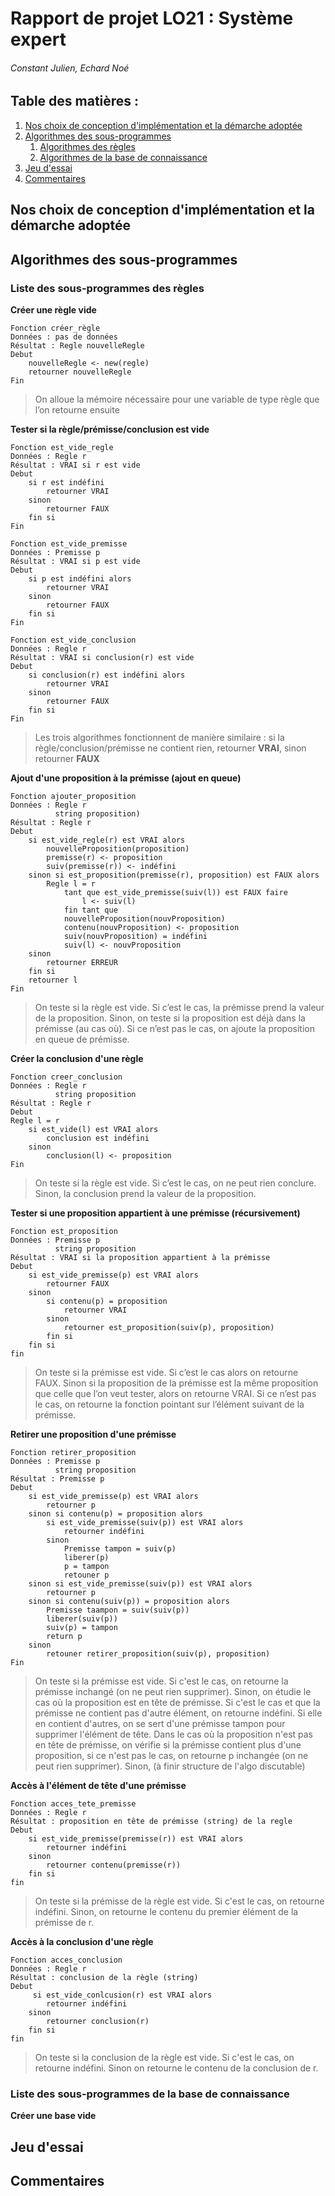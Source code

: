# Rapport de projet LO21 : Système expert

###### Constant Julien, Echard Noé


## Table des matières :
1. [Nos choix de conception d'implémentation et la démarche adoptée](#Paragraphe1)
2. [Algorithmes des sous-programmes](#Paragraphe2)
    1. [Algorithmes des règles](#SousParagraphe1)
    2. [Algorithmes de la base de connaissance](#SousParagraphe2)
3. [Jeu d'essai](#Paragraphe3)
4. [Commentaires](#Paragraphe4)


## Nos choix de conception d'implémentation et la démarche adoptée



## Algorithmes des sous-programmes

   ### Liste des sous-programmes des règles

**Créer une règle vide**
```pseudocode
Fonction créer_règle
Données : pas de données
Résultat : Regle nouvelleRegle
Debut
	nouvelleRegle <- new(regle)
	retourner nouvelleRegle
Fin
```
> On alloue la mémoire nécessaire pour une variable de type règle que l’on retourne ensuite


**Tester si la règle/prémisse/conclusion est vide**
```pseudocode
Fonction est_vide_regle
Données : Regle r
Résultat : VRAI si r est vide
Debut
	si r est indéfini
	    retourner VRAI
	sinon
		retourner FAUX
	fin si
Fin
```
```pseudocode
Fonction est_vide_premisse
Données : Premisse p
Résultat : VRAI si p est vide
Debut
	si p est indéfini alors
		retourner VRAI
	sinon 
		retourner FAUX
	fin si
Fin 
```
```pseudocode
Fonction est_vide_conclusion
Données : Regle r
Résultat : VRAI si conclusion(r) est vide
Debut
	si conclusion(r) est indéfini alors
		retourner VRAI
	sinon 
		retourner FAUX
	fin si
Fin 
```
> Les trois algorithmes fonctionnent de manière similaire : si la règle/conclusion/prémisse ne contient rien, retourner **VRAI**, sinon retourner **FAUX**


**Ajout d'une proposition à la prémisse (ajout en queue)**
```pseudocode
Fonction ajouter_proposition
Données : Regle r
		  string proposition)
Résultat : Regle r 
Debut
	si est_vide_regle(r) est VRAI alors
		nouvelleProposition(proposition)
		premisse(r) <- proposition
		suiv(premisse(r)) <- indéfini
	sinon si est_proposition(premisse(r), proposition) est FAUX alors
		Regle l = r
			tant que est_vide_premisse(suiv(l)) est FAUX faire
				l <- suiv(l)
			fin tant que
			nouvelleProposition(nouvProposition)
			contenu(nouvProposition) <- proposition
			suiv(nouvProposition) = indéfini
			suiv(l) <- nouvProposition
	sinon
		retourner ERREUR
	fin si
	retourner l
Fin
```
> On teste si la règle est vide. Si c’est le cas, la prémisse prend la valeur de la proposition. Sinon, on teste si la proposition est déjà dans la prémisse (au cas où). Si ce n’est pas le cas, on ajoute la proposition en queue de prémisse.


**Créer la conclusion d'une règle**
```pseudocode
Fonction creer_conclusion
Données : Regle r
		  string proposition
Résultat : Regle r
Debut
Regle l = r
	si est_vide(l) est VRAI alors
		conclusion est indéfini
	sinon
		conclusion(l) <- proposition
Fin
```
> On teste si la règle est vide. Si c’est le cas, on ne peut rien conclure. Sinon, la conclusion prend la valeur de la proposition.


**Tester si une proposition appartient à une prémisse (récursivement)**
```pseudocode
Fonction est_proposition
Données : Premisse p
		  string proposition
Résultat : VRAI si la proposition appartient à la prémisse
Debut
	si est_vide_premisse(p) est VRAI alors
		retourner FAUX
	sinon
		si contenu(p) = proposition
			retourner VRAI
		sinon
			retourner est_proposition(suiv(p), proposition)
		fin si
	fin si
fin 
```
> On teste si la prémisse est vide. Si c’est le cas alors on retourne FAUX. Sinon si la proposition de la prémisse est la même proposition que celle que l’on veut tester, alors on retourne VRAI. Si ce n’est pas le cas, on retourne la fonction pointant sur l’élément suivant de la prémisse.


**Retirer une proposition d'une prémisse**
```pseudocode
Fonction retirer_proposition
Données : Premisse p
		  string proposition
Résultat : Premisse p
Debut
	si est_vide_premisse(p) est VRAI alors
		retourner p
	sinon si contenu(p) = proposition alors
		si est_vide_premisse(suiv(p)) est VRAI alors
			retourner indéfini
		sinon
			Premisse tampon = suiv(p)
			liberer(p)
			p = tampon
			retouner p
	sinon si est_vide_premisse(suiv(p)) est VRAI alors
		retourner p
	sinon si contenu(suiv(p)) = proposition alors
		Premisse taampon = suiv(suiv(p))
		liberer(suiv(p))
		suiv(p) = tampon
		return p
	sinon
		retouner retirer_proposition(suiv(p), proposition)
Fin 
```
> On teste si la prémisse est vide. Si c'est le cas, on retourne la prémisse inchangé (on ne peut rien supprimer). Sinon, on étudie le cas où la proposition est en tête de prémisse. Si c'est le cas et que la prémisse ne contient pas d'autre élément, on retourne indéfini. Si elle en contient d'autres, on se sert d'une prémisse tampon pour supprimer l'élément de tête.
> Dans le cas où la proposition n'est pas en tête de prémisse, on vérifie si la prémisse contient plus d'une proposition, si ce n'est pas le cas, on retourne p inchangée (on ne peut rien supprimer). Sinon, (à finir structure de l'algo discutable)


**Accès à l'élément de tête d'une prémisse**
```pseudocode
Fonction acces_tete_premisse
Données : Regle r
Résultat : proposition en tête de prémisse (string) de la regle
Debut
	si est_vide_premisse(premisse(r)) est VRAI alors
		retourner indéfini
	sinon
		retourner contenu(premisse(r))
	fin si
fin
```
> On teste si la prémisse de la règle est vide. Si c'est le cas, on retourne indéfini. Sinon, on retourne le contenu du premier élément de la prémisse de r.


**Accès à la conclusion d'une règle**
```pseudocode
Fonction acces_conclusion
Données : Regle r
Résultat : conclusion de la règle (string)
Debut
	 si est_vide_conlcusion(r) est VRAI alors
		retourner indéfini
	sinon
		retourner conclusion(r)
	fin si
fin 
```
> On teste si la conclusion de la règle est vide. Si c'est le cas, on retourne indéfini. Sinon on retourne le contenu de la conclusion de r.


   ### Liste des sous-programmes de la base de connaissance

**Créer une base vide**


## Jeu d'essai



## Commentaires


